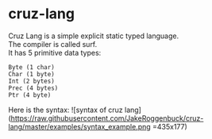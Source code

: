 # cruz-lang

Cruz Lang is a simple explicit static typed language. <br>
The compiler is called surf. <br>
It has 5 primitive data types:
```
Byte (1 char)
Char (1 byte)
Int (2 bytes)
Prec (4 bytes) 
Ptr (4 byte)
```

Here is the syntax:
![syntax of cruz lang](https://raw.githubusercontent.com/JakeRoggenbuck/cruz-lang/master/examples/syntax_example.png =435x177)
